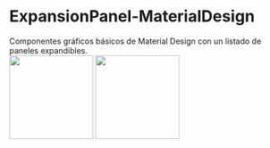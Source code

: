 # ExpansionPanel-MaterialDesign
Componentes gráficos básicos de Material Design con un listado de paneles expandibles.
<br>
<img src="../master/my_imgs/captura.png" widht="100" height="150">
<img src="../master/my_imgs/captura1.png" widht="100" height="150">


